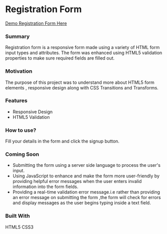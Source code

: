 # Registration Form
[Demo Registration Form Here](https://yog9.github.io/Registration-Forms-Project3/)

### Summary
 Registration form  is a responsive form made using a variety of HTML form input types and attributes. The form was enhanced using HTML5 validation properties to make sure required fields are filled out.

### Motivation
The purpose of this project was to understand more about HTML5 form elements , responsive design along with CSS Transitions and Transforms.

### Features
* Responsive Design
* HTML5 Validation

### How to use?
Fill your details in the form and click the signup button.

### Coming Soon 
* Submitting the form using  a server side language to process the user's input.
* Using JavaScript to enhance and make the form more user-friendly by providing helpful error messages when the user enters 
  invalid information into the form fields.
* Providing a real-time validation error message.i.e rather than providing an error message on submitting the form ,the form     will check for errors and display messages as the user begins typing inside a text field. 

### Built With
HTML5
CSS3

